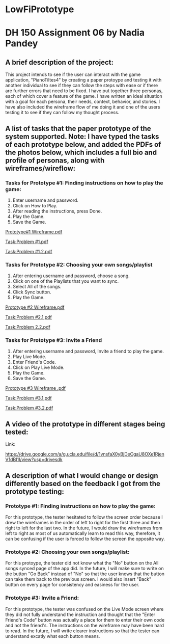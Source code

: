 # LowFiPrototype

# DH 150 Assignment 06 by Nadia Pandey

## A brief description of the project:

This project intends to see if the user can interact with the game application, "PianoTiltes4" by creating a paper protoype and testing it with another individual to see if they can follow the steps with ease or if there are further errors that need to be fixed. I have put together three personas, each of which cover a feature of the game. I have written an ideal situation with a goal for each persona, their needs, context, behavior, and stories. I have also included the wireframe flow of me doing it and one of the users testing it to see if they can follow my thought process.

## A list of tasks that the paper prototype of the system supported. Note: I have typed the tasks of each prototype below, and added the PDFs of the photos below, which includes a full bio and profile of personas, along with wireframes/wireflow:

### Tasks for Prototype #1: Finding instructions on how to play the game:
1. Enter username and password.
2. Click on How to Play.
3. After reading the instructions, press Done.
4. Play the Game.
5. Save the Game.

[Prototype#1 Wireframe.pdf](https://github.com/pandeynadia/nadia/files/4179020/Prototype.1.Wireframe.pdf)

[Task:Problem #1.pdf](https://github.com/pandeynadia/nadia/files/4179024/Task.Problem.1.pdf)

[Task:Problem #1.2.pdf](https://github.com/pandeynadia/nadia/files/4179029/Task.Problem.1.2.pdf)

### Tasks for Prototype #2: Choosing your own songs/playlist
1. After entering username and password, choose a song.
2. Click on one of the Playlists that you want to sync.
3. Select All of the songs.
4. Click Sync button.
5. Play the Game.

[Prototype #2 Wireframe.pdf](https://github.com/pandeynadia/nadia/files/4179035/Prototype.2.Wireframe.pdf)

[Task:Problem #2.1.pdf](https://github.com/pandeynadia/nadia/files/4179038/Task.Problem.2.1.pdf)

[Task:Problem 2.2.pdf](https://github.com/pandeynadia/nadia/files/4179039/Task.Problem.2.2.pdf)

### Tasks for Prototype #3: Invite a Friend
1. After entering username and password, Invite a friend to play the game.
2. Play Live Mode.
3. Enter Friend's Code.
4. Click on Play Live Mode.
5. Play the Game.
6. Save the Game.

[Prototype #3 Wireframe .pdf](https://github.com/pandeynadia/nadia/files/4179043/Prototype.3.Wireframe.pdf)

[Task:Problem #3.1.pdf](https://github.com/pandeynadia/nadia/files/4179046/Task.Problem.3.1.pdf)

[Task:Problem #3.2.pdf](https://github.com/pandeynadia/nadia/files/4179047/Task.Problem.3.2.pdf)

## A video of the prototype in different stages being tested:

Link: 

https://drive.google.com/a/g.ucla.edu/file/d/1vnsfaX0yBjDeCgaU8OXe1RjenV1dBI1I/view?usp=drivesdk

## A description of what I would change or design differently based on the feedback I got from the prototype testing:

### Prototype #1: Finding instructions on how to play the game:
For this prototype, the tester hesitated to follow the screen order because I drew the wireframes in the order of left to right for the first three and then right to left for the last two. In the future, I would draw the wireframes from left to right as most of us automatically learn to read this way, therefore, it can be confusing if the user is forced to follow the screen the opposite way.

### Prototype #2: Choosing your own songs/playlist:
For this protoype, the tester did not know what the "No" button on the All songs synced page of the app did. In the future, I will make sure to write on the button "Go Back" instead of "No" so that the user knows that the button can take them back to the previous screen. I would also insert "Back" button on every page for consistency and easiness for the user.

### Prototype #3: Invite a Friend:
For this prototype, the tester was confused on the Live Mode screen where they did not fully understand the instruction and thought that the "Enter Friend's Code" button was actually a place for them to enter their own code and not the friend's. The instructions on the wireframe may have been hard to read. In the future, I will write clearer instructions so that the tester can understand excatly what each button means. 
